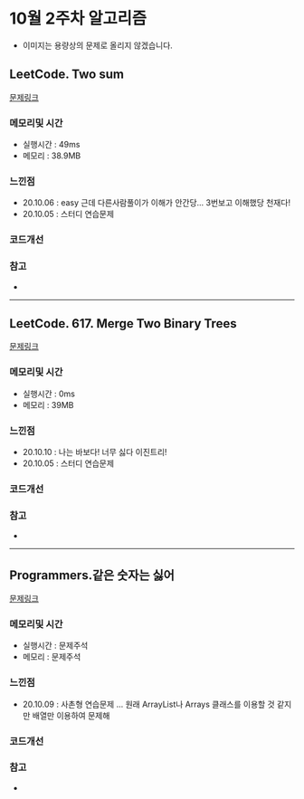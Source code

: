 # 10월 2주차 알고리즘

* 이미지는 용량상의 문제로 올리지 않겠습니다.

## LeetCode. Two sum

[문제링크](https://leetcode.com/problems/two-sum/)

### 메모리및 시간
* 실행시간 : 49ms
* 메모리 : 38.9MB 

### 느낀점
* 20.10.06 : easy 근데 다른사람풀이가 이해가 안간당... 3번보고 이해했당 천재다!
* 20.10.05 : 스터디 연습문제 

### 코드개선 


### 참고
*

---

## LeetCode. 617. Merge Two Binary Trees

[문제링크](https://leetcode.com/problems/merge-two-binary-trees/)

### 메모리및 시간
* 실행시간 : 0ms
* 메모리 : 39MB

### 느낀점
* 20.10.10 : 나는 바보다! 너무 싫다 이진트리!
* 20.10.05 : 스터디 연습문제 

### 코드개선 


### 참고
*

---

## Programmers.같은 숫자는 싫어 

[문제링크](https://programmers.co.kr/learn/courses/30/lessons/12906)

### 메모리및 시간
* 실행시간 : 문제주석 
* 메모리 : 문제주석 

### 느낀점
* 20.10.09 : 사촌형 연습문제 ... 원래 ArrayList나 Arrays 클래스를 이용할 것 같지만 배열만 이용하여 문제해

### 코드개선 


### 참고
*

